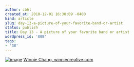 ```yaml
---
author: cbhl
created_at: 2010-12-01 16:30:09 -0400
kind: article
slug: day-13-a-picture-of-your-favorite-band-or-artist
status: publish
title: Day 13 - A picture of your favorite band or artist
wordpress_id: '808'
tags:
- '30'
---
```


[![image](//images.michael-chang.ca/blog/wp-content/uploads/2010/12/47032_1197952565184_1719620954_387025_4729014_n.jpg "47032_1197952565184_1719620954_387025_4729014_n")](//images.michael-chang.ca/blog/wp-content/uploads/2010/12/47032_1197952565184_1719620954_387025_4729014_n.jpg)
[Winnie Chang, winniecreative.com](http://winniecreative.com)
